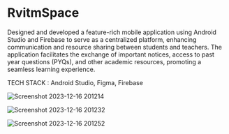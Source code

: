 # RvitmSpace 
Designed and developed a feature-rich mobile application using Android Studio and Firebase to serve as a centralized platform, enhancing communication and resource sharing between students and teachers. The application facilitates the exchange of important notices, access to past year questions (PYQs), and other academic resources, promoting a seamless learning experience.

TECH STACK : Android Studio, Figma, Firebase

 ![Screenshot 2023-12-16 201214](https://github.com/Prateek-Bajpai24/RvitmSpace-App/assets/119799713/2d052ba6-ace9-4e7f-953f-aa30277a36d2)


 ![Screenshot 2023-12-16 201232](https://github.com/Prateek-Bajpai24/RvitmSpace-App/assets/119799713/4dad87c8-5fa8-4b30-b289-9637071fef4b)


 ![Screenshot 2023-12-16 201252](https://github.com/Prateek-Bajpai24/RvitmSpace-App/assets/119799713/8645eaca-5c5f-4eec-9ab7-879ef3fdc800)
